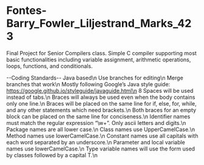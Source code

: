 # Fontes-Barry_Fowler_Liljestrand_Marks_423

Final Project for Senior Compilers class.
Simple C compiler supporting most basic functionalities including variable assignment, arithmetic operations, loops, functions, and conditionals.


--Coding Standards--
Java based\n
Use branches for editing\n
Merge branches that work\n
Mostly following Google’s Java style guide: https://google.github.io/styleguide/javaguide.html\n
8 Spaces will be used instead of tabs.\n
Braces will always be used even when the body contains only one line.\n
Braces will be placed on the same line for if, else, for, while, and any other statements which need brackets.\n
Both braces for an empty block can be placed on the same line for conciseness.\n
Identifier names must match the regular expression “\w+”. Only ascii letters and digits.\n
Package names are all lower case.\n
Class names use UpperCamelCase.\n
Method names use lowerCamelCase.\n
Constant names use all capitals with each word separated by an underscore.\n
Parameter and local variable names use lowerCamelCase.\n
Type variable names will use the form used by classes followed by a capital T.\n
